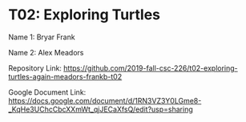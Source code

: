 # T02: Exploring Turtles

Name 1: Bryar Frank

Name 2: Alex Meadors

Repository Link: https://github.com/2019-fall-csc-226/t02-exploring-turtles-again-meadors-frankb-t02

Google Document Link: https://docs.google.com/document/d/1RN3VZ3Y0LGme8-_KqHe3UChcCbcXXmWt_qjJECaXfsQ/edit?usp=sharing
